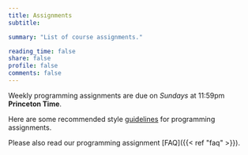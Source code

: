 ```yaml
---
title: Assignments
subtitle: 

summary: "List of course assignments."

reading_time: false
share: false
profile: false
comments: false
---
```



Weekly programming assignments are due on *Sundays* at 11:59pm **Princeton Time**.

Here are some recommended style [guidelines](https://introcs.cs.princeton.edu/java/11style) for programming assignments. 

Please also  read our programming assignment [FAQ]({{< ref "faq" >}}).<p><p>

